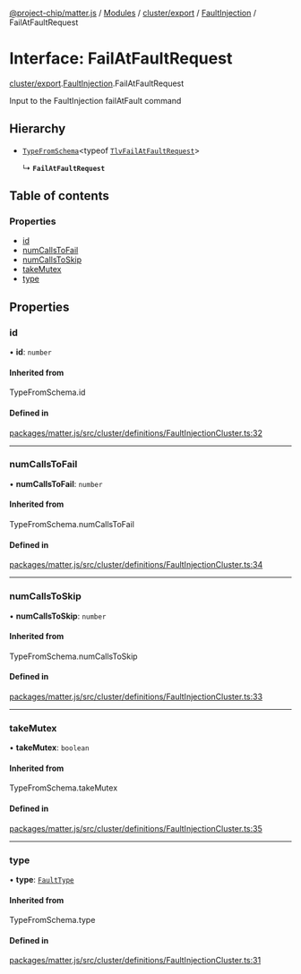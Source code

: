[@project-chip/matter.js](../README.md) / [Modules](../modules.md) / [cluster/export](../modules/cluster_export.md) / [FaultInjection](../modules/cluster_export.FaultInjection.md) / FailAtFaultRequest

# Interface: FailAtFaultRequest

[cluster/export](../modules/cluster_export.md).[FaultInjection](../modules/cluster_export.FaultInjection.md).FailAtFaultRequest

Input to the FaultInjection failAtFault command

## Hierarchy

- [`TypeFromSchema`](../modules/tlv_export.md#typefromschema)\<typeof [`TlvFailAtFaultRequest`](../modules/cluster_export.FaultInjection.md#tlvfailatfaultrequest)\>

  ↳ **`FailAtFaultRequest`**

## Table of contents

### Properties

- [id](cluster_export.FaultInjection.FailAtFaultRequest.md#id)
- [numCallsToFail](cluster_export.FaultInjection.FailAtFaultRequest.md#numcallstofail)
- [numCallsToSkip](cluster_export.FaultInjection.FailAtFaultRequest.md#numcallstoskip)
- [takeMutex](cluster_export.FaultInjection.FailAtFaultRequest.md#takemutex)
- [type](cluster_export.FaultInjection.FailAtFaultRequest.md#type)

## Properties

### id

• **id**: `number`

#### Inherited from

TypeFromSchema.id

#### Defined in

[packages/matter.js/src/cluster/definitions/FaultInjectionCluster.ts:32](https://github.com/project-chip/matter.js/blob/6d3b6a5d957d88a9231d6ecab4bb41f8133112be/packages/matter.js/src/cluster/definitions/FaultInjectionCluster.ts#L32)

___

### numCallsToFail

• **numCallsToFail**: `number`

#### Inherited from

TypeFromSchema.numCallsToFail

#### Defined in

[packages/matter.js/src/cluster/definitions/FaultInjectionCluster.ts:34](https://github.com/project-chip/matter.js/blob/6d3b6a5d957d88a9231d6ecab4bb41f8133112be/packages/matter.js/src/cluster/definitions/FaultInjectionCluster.ts#L34)

___

### numCallsToSkip

• **numCallsToSkip**: `number`

#### Inherited from

TypeFromSchema.numCallsToSkip

#### Defined in

[packages/matter.js/src/cluster/definitions/FaultInjectionCluster.ts:33](https://github.com/project-chip/matter.js/blob/6d3b6a5d957d88a9231d6ecab4bb41f8133112be/packages/matter.js/src/cluster/definitions/FaultInjectionCluster.ts#L33)

___

### takeMutex

• **takeMutex**: `boolean`

#### Inherited from

TypeFromSchema.takeMutex

#### Defined in

[packages/matter.js/src/cluster/definitions/FaultInjectionCluster.ts:35](https://github.com/project-chip/matter.js/blob/6d3b6a5d957d88a9231d6ecab4bb41f8133112be/packages/matter.js/src/cluster/definitions/FaultInjectionCluster.ts#L35)

___

### type

• **type**: [`FaultType`](../enums/cluster_export.FaultInjection.FaultType.md)

#### Inherited from

TypeFromSchema.type

#### Defined in

[packages/matter.js/src/cluster/definitions/FaultInjectionCluster.ts:31](https://github.com/project-chip/matter.js/blob/6d3b6a5d957d88a9231d6ecab4bb41f8133112be/packages/matter.js/src/cluster/definitions/FaultInjectionCluster.ts#L31)
